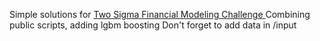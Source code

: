 Simple solutions for <a href="https://www.kaggle.com/c/two-sigma-financial-modeling">Two Sigma Financial Modeling Challenge </a>
Combining public scripts, adding lgbm boosting
Don't forget to add data in /input